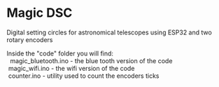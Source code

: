 # Magic DSC

Digital setting circles for astronomical telescopes using ESP32 and two rotary encoders

Inside the "code" folder you will find:<br>
 &nbsp;&nbsp;magic_bluetooth.ino - the blue tooth version of the code<br>
 &nbsp;magic_wifi.ino - the wifi version of the code<br>
 &nbsp;counter.ino - utility used to count the encoders ticks
 


